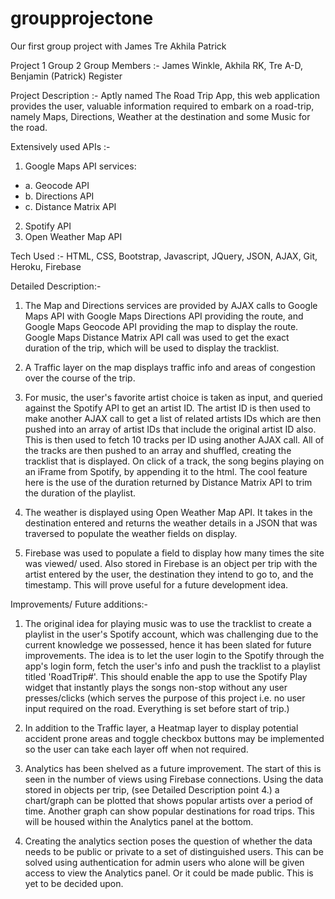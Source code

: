# groupprojectone
Our first group project with James Tre Akhila Patrick

Project 1 Group 2
Group Members :- James Winkle, Akhila RK, Tre A-D, Benjamin (Patrick) Register

Project Description :- Aptly named The Road Trip App, this web application provides the user, valuable information required to embark on a road-trip, namely Maps, Directions, Weather at the destination and some Music for the road.

Extensively used APIs :- 
1. Google Maps API services: 
- a. Geocode API
- b. Directions API
- c. Distance Matrix API
2. Spotify API
3. Open Weather Map API

Tech Used :-
HTML, CSS, Bootstrap, Javascript, JQuery, JSON, AJAX, Git, Heroku, Firebase


Detailed Description:-

1. The Map and Directions services are provided by AJAX calls to Google Maps API with Google Maps Directions API providing the route, and Google Maps Geocode API providing the map to display the route. Google Maps Distance Matrix API call was used to get the exact duration of the trip, which will be used to display the tracklist.

2. A Traffic layer on the map displays traffic info and areas of congestion over the course of the trip.

3. For music, the user's favorite artist choice is taken as input, and queried against the Spotify API to get an artist ID. The artist ID is then used to make another AJAX call to get a list of related artists IDs which are then pushed into an array of artist IDs that include the original artist ID also. This is then used to fetch 10 tracks per ID using another AJAX call. All of the tracks are then pushed to an array and shuffled, creating the tracklist that is displayed. On click of a track, the song begins playing on an iFrame from Spotify, by appending it to the html. The cool feature here is the use of the duration returned by Distance Matrix API to trim the duration of the playlist.

4. The weather is displayed using Open Weather Map API. It takes in the destination entered and returns the weather details in a JSON that was traversed to populate the weather fields on display.

5. Firebase was used to populate a field to display how many times the site was viewed/ used. Also stored in Firebase is an object per trip with the artist entered by the user, the destination they intend to go to, and the timestamp. This will prove useful for a future development idea.


Improvements/ Future additions:- 

1. The original idea for playing music was to use the tracklist to create a playlist in the user's Spotify account, which was challenging due to the current knowledge we possessed, hence it has been slated for future improvements. The idea is to let the user login to the Spotify through the app's login form, fetch the user's info and push the tracklist to a playlist titled 'RoadTrip#'. This should enable the app to use the Spotify Play widget that instantly plays the songs non-stop without any user presses/clicks (which serves the purpose of this project i.e. no user input required on the road. Everything is set before start of trip.)

2. In addition to the Traffic layer, a Heatmap layer to display potential accident prone areas and toggle checkbox buttons may be implemented so the user can take each layer off when not required.

3. Analytics has been shelved as a future improvement. The start of this is seen in the number of views using Firebase connections. Using the data stored in objects per trip, (see Detailed Description point 4.) a chart/graph can be plotted that shows popular artists over a period of time. Another graph can show popular destinations for road trips. This will be housed within the Analytics panel at the bottom. 

4. Creating the analytics section poses the question of whether the data needs to be public or private to a set of distinguished users. This can be solved using authentication for admin users who alone will be given access to view the Analytics panel. Or it could be made public. This is yet to be decided upon.
